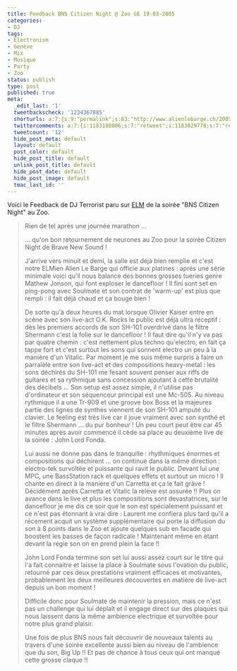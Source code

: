 ```yaml
---
title: Feedback BNS Citizen Night @ Zoo GE 19-03-2005
categories:
- DJ
tags:
- Electronism
- Genève
- Mix
- Musique
- Party
- Zoo
status: publish
type: post
published: true
meta:
  _edit_last: '1'
  tweetbackscheck: '1234367885'
  shorturls: a:7:{s:9:"permalink";s:83:"http://www.alienlebarge.ch/2005/03/19/feedback-bns-citizen-night-zoo-ge-19-03-2005/";s:7:"tinyurl";s:25:"http://tinyurl.com/cfl2r7";s:4:"isgd";s:17:"http://is.gd/izBH";s:5:"bitly";s:18:"http://bit.ly/l2xI";s:5:"snipr";s:22:"http://snipr.com/be616";s:5:"snurl";s:22:"http://snurl.com/be616";s:7:"snipurl";s:24:"http://snipurl.com/be616";}
  twittercomments: a:7:{i:1183180806;s:7:"retweet";i:1183029778;s:7:"retweet";i:1182096918;s:7:"retweet";i:1182060864;s:7:"retweet";i:1182027455;s:7:"retweet";i:1182021811;s:7:"retweet";i:1182021808;s:7:"retweet";}
  tweetcount: '12'
  hide_post_meta: default
  layout: default
  post_color: default
  hide_post_title: default
  unlink_post_title: default
  hide_post_date: default
  hide_post_image: default
  tmac_last_id: ''
---
```

Voici le Feedback de DJ Terrorist paru sur <a title="L'article sur electronim.net" href="http://electronism.net/modules.php?op=modload&amp;name=News&amp;file=article&amp;sid=3736">ELM</a> de la soirée "BNS Citizen Night" au Zoo.

<!--more-->
<blockquote>Rien de tel après une journée marathon ...

... qu'on bon retournement de neurones au Zoo pour la soirée Citizen Night de Brave New Sound !

J'arrive vers minuit et demi, la salle est déjà bien remplie et c'est notre ELMien Alien Le Barge qui officie aux platines : après une série minimale voici qu'il nous balance des bonnes grosses tueries genre Mathew Jonson, qui font exploser le dancefloor ! Il fini sont set en ping-pong avec Soulmate et son contrat de 'warm-up' est plus que rempli : il fait déjà chaud et ça bouge bien !

De sorte qu'à deux heures du mat lorsque Olivier Kaiser entre en scène avec son live-act O.K. Rocks le public est déjà ultra réceptif : dès les premiers accords de son SH-101 overdrivé dans le filtre Shermann c'est la folie sur le dancefloor !
Il faut dire qu'il n'y va pas par quatre chemin : c'est nettement plus techno qu'electro, en fait ça tappe fort et c'est surtout les sons qui sonnent electro un peu à la manière d'un Vitalic. Par moment je me suis même surpris à faire un parralèle entre son live-act et des compositions heavy-metal : les sons déchirés du SH-101 me fesant souvent penser aux riffs de guitares et sa rythmique sans concession ajoutant à cette brutalité des décibels ...
Son setup est assez simple, il n'utilise pas d'ordinateur et son séquenceur principal est une Mc-505. Au niveau rythmique il a une Tr-909 et une groove box Boss et la majeures partie des lignes de synthés viennent de son SH-101 amputé du clavier. Le feeling est très live car il joue vraiment avec son synthé et le filtre Shermann ... du pur bonheur !
Un peu court peut être car 45 minutes après avoir commencé il cède sa place au deuxième live de la soirée : John Lord Fonda.

Lui aussi ne donne pas dans le tranquille : rhythmiques énormes et compositions qui déchirent ... on continue dans la même direction : electro-tek survoltée et puissante qui ravit le public.
Devant lui une MPC, une BassStation rack et quelques effets et surtout un micro ! Il chante en direct à la manière d'un Carretta et ça le fait grâve ! Décidément après Carretta et Vitalic la relève est assurée !!
Plus on avance dans le live et plus les compositions sont devastatrices, sur le dancefloor je me dis ce soir que le son est spécialement puissant et ce n'est pas étonnant à vrai dire : Laurent me confiera plus tard qu'il a récement acquit un système supplémentaire qui porte la diffusion du son à 8 points dans le Zoo et ajoute quelques sub en facade qui boostent les basses de façon radicale !
Maintenant même en étant devant la régie son on en prend plein la face !!

John Lord Fonda termine son set lui aussi assez court sur le titre qui l'a fait connaitre et laisse la place à Soulmate sous l'ovation du public, retourné par ces deux prestations vraiment efficaces et motivantes, probablement les deux meilleures découvertes en matière de live-act depuis un bon moment !

Difficile donc pour Soulmate de maintenir la pression, mais ce n'est pas un challenge qui lui déplaît et il engage direct sur des plaques qui nous laissent dans la même ambience electrique et survoltée pour notre plus grand plaisir.

Une fois de plus BNS nous fait découvrir de nouveaux talents au travers d'une soirée excellente aussi bien au niveau de l'ambience que du son, Big Up !! Et pas de chance à tous ceux qui ont manqué cette grosse claque !!</blockquote>
